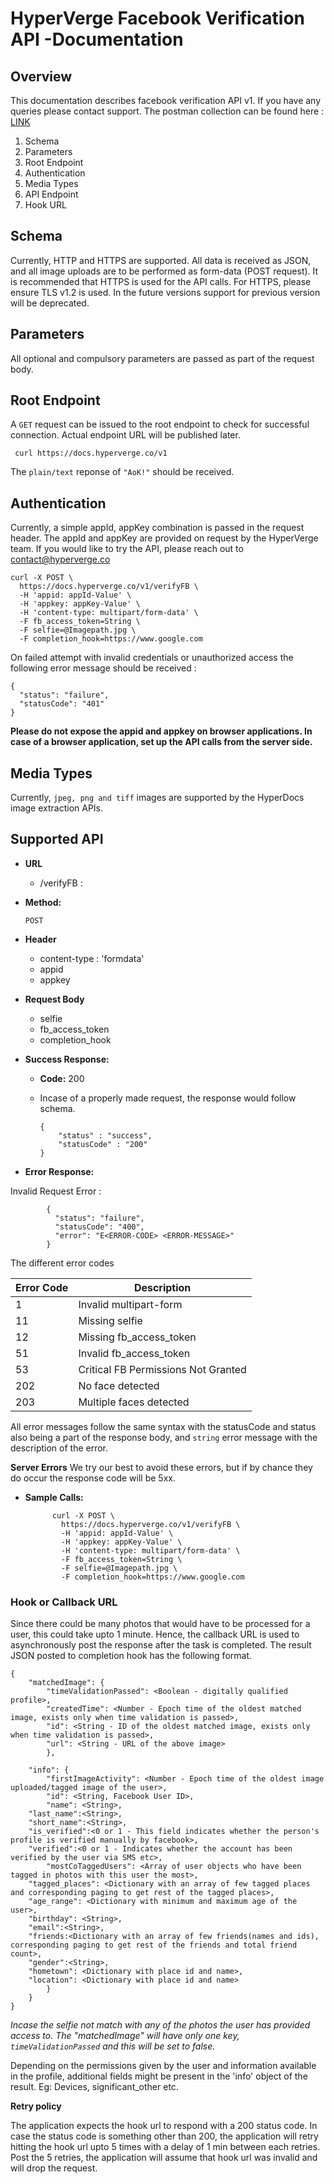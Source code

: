 # HyperVerge Facebook Verification API -Documentation 

## Overview

This documentation describes facebook verification API v1. If you have any queries please contact support. The postman collection can be found here : [LINK](https://www.getpostman.com/collections/4485beb30c74882c99b3)

1. Schema
1. Parameters
1. Root Endpoint
1. Authentication
1. Media Types
3. API Endpoint
4. Hook URL


## Schema

Currently, HTTP and HTTPS are supported. All data is received as JSON, and all image uploads are to be performed as form-data (POST request). 
It is recommended that HTTPS is used for the API calls. For HTTPS, please ensure TLS v1.2 is used. In the future versions support for previous version will be deprecated.

## Parameters
All optional and compulsory parameters are passed as part of the request body.

## Root Endpoint
A `GET` request can be issued to the root endpoint to check for successful connection. Actual endpoint URL will be published later.

	 curl https://docs.hyperverge.co/v1

The `plain/text` reponse of `"AoK!"` should be received.

## Authentication

Currently, a simple appId, appKey combination is passed in the request header. The appId and appKey are provided on request by the HyperVerge team. If you would like to try the API, please reach out to contact@hyperverge.co

	curl -X POST \
	  https://docs.hyperverge.co/v1/verifyFB \
	  -H 'appid: appId-Value' \
	  -H 'appkey: appKey-Value' \
	  -H 'content-type: multipart/form-data' \
	  -F fb_access_token=String \
	  -F selfie=@Imagepath.jpg \
	  -F completion_hook=https://www.google.com

On failed attempt with invalid credentials or unauthorized access the following error message should be received :

	{
	  "status": "failure",
	  "statusCode": "401"
	}

**Please do not expose the appid and appkey on browser applications. In case of a browser application, set up the API calls from the server side.**

## Media Types

Currently, `jpeg, png and tiff` images are supported by the HyperDocs image extraction APIs. 

## Supported API

* **URL**

    - /verifyFB :
      
* **Method:**

    `POST`

* **Header**
	
	- content-type : 'formdata'
	- appid 
	- appkey
	
* **Request Body**

	- selfie
	- fb\_access\_token
	- completion\_hook 
  
* **Success Response:**

    * **Code:** 200 <br />
    * Incase of a properly made request, the response would follow schema.

		
		```
		{
			"status" : "success",
			"statusCode" : "200"
		}
		```
		
	
* **Error Response:**

 Invalid Request Error :

         
	        {
	          "status": "failure",
	          "statusCode": "400",
	          "error": "E<ERROR-CODE> <ERROR-MESSAGE>"
	        }
	                 
The different error codes   
		
|Error Code| Description |
|---|---|		
|1 | Invalid multipart-form
|11 | Missing selfie
|12 | Missing fb\_access_token
|51 | Invalid fb\_access_token
|53 | Critical FB Permissions Not Granted
|202 | No face detected
|203 | Multiple faces detected

All error messages follow the same syntax with the statusCode and status also being a part of the response body, and `string` error message with the description of the error.
	
**Server Errors**
We try our best to avoid these errors, but if by chance they do occur the response code will be 5xx.


* **Sample Calls:**

			curl -X POST \
			  https://docs.hyperverge.co/v1/verifyFB \
			  -H 'appid: appId-Value' \
			  -H 'appkey: appKey-Value' \
			  -H 'content-type: multipart/form-data' \
			  -F fb_access_token=String \
			  -F selfie=@Imagepath.jpg \
			  -F completion_hook=https://www.google.com

### Hook or Callback URL

Since there could be many photos that would have to be processed for a user, this could take upto 1 minute. Hence, the callback URL is used to asynchronously post the response after the task is completed. The result JSON posted to completion hook has the following format.


```
{
    "matchedImage": {
        "timeValidationPassed": <Boolean - digitally qualified profile>,
        "createdTime": <Number - Epoch time of the oldest matched image, exists only when time validation is passed>,
        "id": <String - ID of the oldest matched image, exists only when time validation is passed>,
        "url": <String - URL of the above image>
        },
        
    "info": {
        "firstImageActivity": <Number - Epoch time of the oldest image uploaded/tagged image of the user>,
        "id": <String, Facebook User ID>,
        "name": <String>,
	"last_name":<String>,
	"short_name":<String>,
	"is_verified":<0 or 1 - This field indicates whether the person's profile is verified manually by facebook>,
	"verified":<0 or 1 - Indicates whether the account has been verified by the user via SMS etc>,
        "mostCoTaggedUsers": <Array of user objects who have been tagged in photos with this user the most>,
	"tagged_places": <Dictionary with an array of few tagged places and corresponding paging to get rest of the tagged places>,
	"age_range": <Dictionary with minimum and maximum age of the user>,
	"birthday": <String>,
	"email":<String>,
	"friends:<Dictionary with an array of few friends(names and ids), corresponding paging to get rest of the friends and total friend count>,
	"gender":<String>,
	"hometown": <Dictionary with place id and name>,
	"location": <Dictionary with place id and name>
        }
    }
}
```

*Incase the selfie not match with any of the photos the user has provided access to. The "matchedImage" will have only one key, `timeValidationPassed` and this will be set to false.*
	
Depending on the permissions given by the user and information available in the profile, additional fields might be present in the 'info' object of the result. Eg: Devices, significant_other etc.

**Retry policy**

The application expects the hook url to respond with a 200 status code. In case the status code is something other than 200, the application will retry hitting the hook url upto 5 times with a delay of 1 min between each retries. Post the 5 retries, the application will assume that hook url was invalid and will drop the request.
